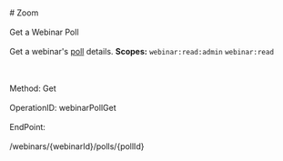 <br>#     Zoom</br>
<br>Get a Webinar Poll</br>
<br>Get a webinar's [poll](https://support.zoom.us/hc/en-us/articles/203749865-Polling-for-Webinars) details.
**Scopes:** `webinar:read:admin` `webinar:read`
 

</br>
<br>Method: Get</br>
<br>OperationID: webinarPollGet</br>
<br>EndPoint:</br>
<br>/webinars/{webinarId}/polls/{pollId}</br>
